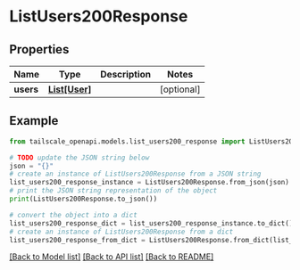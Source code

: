 # ListUsers200Response


## Properties

Name | Type | Description | Notes
------------ | ------------- | ------------- | -------------
**users** | [**List[User]**](User.md) |  | [optional] 

## Example

```python
from tailscale_openapi.models.list_users200_response import ListUsers200Response

# TODO update the JSON string below
json = "{}"
# create an instance of ListUsers200Response from a JSON string
list_users200_response_instance = ListUsers200Response.from_json(json)
# print the JSON string representation of the object
print(ListUsers200Response.to_json())

# convert the object into a dict
list_users200_response_dict = list_users200_response_instance.to_dict()
# create an instance of ListUsers200Response from a dict
list_users200_response_from_dict = ListUsers200Response.from_dict(list_users200_response_dict)
```
[[Back to Model list]](../README.md#documentation-for-models) [[Back to API list]](../README.md#documentation-for-api-endpoints) [[Back to README]](../README.md)


